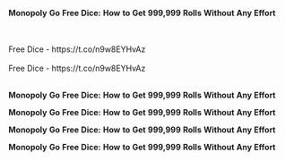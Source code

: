 <strong>Monopoly</strong> <strong>Go</strong> <strong>Free</strong> <strong>Dice:</strong> <strong>How</strong> <strong>to</strong> <strong>Get</strong> <strong>999,999</strong> <strong>Rolls</strong> <strong>Without</strong> <strong>Any</strong> <strong>Effort</strong>

<br>
<br>Free Dice - https://t.co/n9w8EYHvAz
<br>
<br>Free Dice - https://t.co/n9w8EYHvAz
<br>
<br>

<strong>Monopoly</strong> <strong>Go</strong> <strong>Free</strong> <strong>Dice:</strong> <strong>How</strong> <strong>to</strong> <strong>Get</strong> <strong>999,999</strong> <strong>Rolls</strong> <strong>Without</strong> <strong>Any</strong> <strong>Effort</strong>

<strong>Monopoly</strong> <strong>Go</strong> <strong>Free</strong> <strong>Dice:</strong> <strong>How</strong> <strong>to</strong> <strong>Get</strong> <strong>999,999</strong> <strong>Rolls</strong> <strong>Without</strong> <strong>Any</strong> <strong>Effort</strong>

<strong>Monopoly</strong> <strong>Go</strong> <strong>Free</strong> <strong>Dice:</strong> <strong>How</strong> <strong>to</strong> <strong>Get</strong> <strong>999,999</strong> <strong>Rolls</strong> <strong>Without</strong> <strong>Any</strong> <strong>Effort</strong>

<strong>Monopoly</strong> <strong>Go</strong> <strong>Free</strong> <strong>Dice:</strong> <strong>How</strong> <strong>to</strong> <strong>Get</strong> <strong>999,999</strong> <strong>Rolls</strong> <strong>Without</strong> <strong>Any</strong> <strong>Effort</strong>
